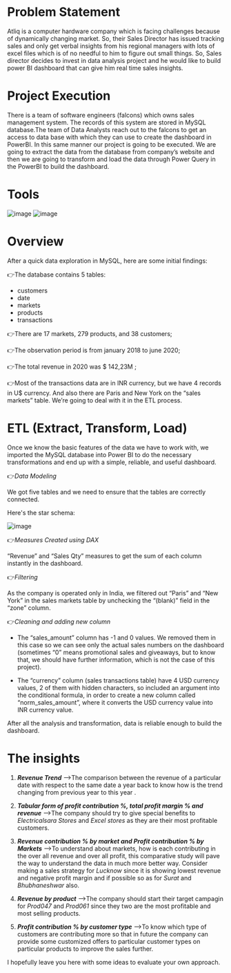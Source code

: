 # **Problem Statement**
Atliq is a computer hardware company which is facing challenges because of dynamically changing market. So, their Sales Director has issued tracking sales and only get verbal insights from his regional managers with lots of excel files which is of no needful to him to figure out small things. So, Sales director decides to invest in data analysis project and he would like to build power BI dashboard that can give him real time sales insights.

# **Project Execution**
There is a team of software engineers (falcons) which owns sales management system. The records of this system are stored in MySQL database.The team of Data Analysts reach out to the falcons to get an access to data base with which they can use to create the dashboard in PowerBI.
In this same manner our project is going to be executed. We are going to extract the data from the database from company’s website and then we are going to transform and load the data through Power Query in the PowerBI to build the dashboard.


# **Tools**
![image](https://user-images.githubusercontent.com/102472369/215255468-c59e6530-4d46-4653-b4df-f337a03e841c.png)
![image](https://user-images.githubusercontent.com/102472369/215255665-aab8c71e-c89f-4ba7-954c-31024c113a50.png)


# **Overview**
After a quick data exploration in MySQL, here are some initial findings:

👉The database contains 5 tables: 
- customers
- date
- markets
- products
- transactions

👉There are 17 markets, 279 products, and 38 customers;

👉The observation period is from january 2018 to june 2020;

👉The total revenue in 2020 was $ 142,23M ;

👉Most of the transactions data are in INR currency, but we have 4 records in U$ currency. And also there are Paris and New York on the “sales markets” table. We’re going to deal with it in the ETL process.


# **ETL (Extract, Transform, Load)**
Once we know the basic features of the data we have to work with, we imported the MySQL database into Power BI to do the necessary transformations and end up with a simple, reliable, and useful dashboard.

👉*Data Modeling*

We got five tables and we need to ensure that the tables are correctly connected.

Here's the star schema:

![image](https://user-images.githubusercontent.com/102472369/215340182-05b221db-29e1-4eee-b455-65494793d06e.png)
 
                        
                        
👉*Measures Created using DAX*

“Revenue” and “Sales Qty” measures to get the sum of each column instantly in the dashboard.

👉*Filtering*

As the company is operated only in India, we filtered out “Paris” and “New York” in the sales markets table by unchecking the “(blank)” field in the “zone” column.

👉*Cleaning and adding new column*

- The “sales_amount” column has -1 and 0 values. We removed them in this case so we can see only the actual sales numbers on the dashboard (sometimes “0” means promotional sales and giveaways, but to know that, we should have further information, which is not the case of this project).

- The “currency” column (sales transactions table) have 4 USD currency values, 2 of them with hidden characters, so included an argument into the conditional formula, in order to create a new column called “norm_sales_amount”, where it converts the USD currency value into INR currency value.

After all the analysis and transformation, data is reliable enough to build the dashboard.


# **The insights**
1) ***Revenue Trend*** -->The comparison between the revenue of a particular date with respect to the same date a year back to know how is the trend changing from previous year to this year .

2) ***Tabular form of profit contribution %, total profit margin % and revenue*** -->The company should try to give special benefits to *Electricalsara Stores* and *Excel stores* as they are their most profitable customers.

3) ***Revenue contribution % by market and Profit contribution % by Markets*** -->To understand about markets, how is each contributing in the over all revenue and over all profit, this comparative study will pave the way to understand the data in much more better way. Consider making a sales strategy for *Lucknow* since it is showing lowest revenue and negative profit margin and if possible so as for *Surat* and *Bhubhaneshwar* also.

4) ***Revenue by product*** -->The company should start their target campagin for *Prod047* and *Prod061* since they two are the most profitable and most selling products.

5) ***Profit contribution % by customer type*** -->To know which type of customers are contributing more so that in future the company can provide some customized offers to particular customer types on particular products to improve the sales further.

I hopefully leave you here with some ideas to evaluate your own approach.
